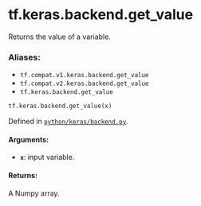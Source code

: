 <div itemscope itemtype="http://developers.google.com/ReferenceObject">
<meta itemprop="name" content="tf.keras.backend.get_value" />
<meta itemprop="path" content="Stable" />
</div>

# tf.keras.backend.get_value

Returns the value of a variable.

### Aliases:

* `tf.compat.v1.keras.backend.get_value`
* `tf.compat.v2.keras.backend.get_value`
* `tf.keras.backend.get_value`

``` python
tf.keras.backend.get_value(x)
```



Defined in [`python/keras/backend.py`](/code/stable/tensorflow/python/keras/backend.py).

<!-- Placeholder for "Used in" -->


#### Arguments:


* <b>`x`</b>: input variable.


#### Returns:

A Numpy array.
